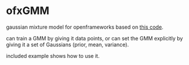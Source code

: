 # ofxGMM

gaussian mixture model for openframeworks based on [this code](https://github.com/luxiaoxun/GMM).

can train a GMM by giving it data points, or can set the GMM explicitly by giving it a set of Gaussians (prior, mean, variance).  

included example shows how to use it.
